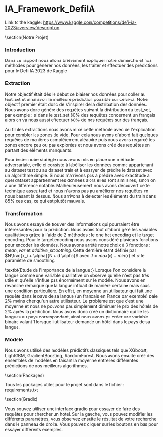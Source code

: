 # IA_Framework_DefiIA


Link to the kaggle:
https://www.kaggle.com/competitions/defi-ia-2023/overview/description


\section(Notre Projet)

### Introduction

Dans ce rapport nous allons brièvement expliquer notre démarche et nos méthodes pour générer nos données, les traiter et effectuer des prédictions pour le Defi IA 2023 de Kaggle 


### Extraction

Notre objectif était dès le début de biaiser nos données pour coller au test\_set et ainsi avoir la meilleure prédiction possible sur celui-ci. Notre objectif premier était donc de s'inspirer de la distribution des données. Nous avons donc généré des requêtes suivant la distribution du test\_set, par exemple : si dans le test\_set 80\% des requêtes concernent un français alors on va nous aussi effectuer 80\% de nos requêtes sur des français.

Au fil des extractions nous avons mixé cette méthode avec de l'exploration pour combler les zones de vide. Pour cela nous avons d'abord fait quelques requêtes de manières complètement aléatoire puis nous avons regardé les zones encore peu ou pas explorées et nous avons créé des requêtes en partant des éléments manquants.

Pour tester notre statégie nous avons mis en place une méthode adversariale, celle ci consiste à labéliser les données comme appartenant au dataset test ou au dataset train et à essayer de prédire le dataset avec un algorithme simple. Si nous n'arrivons pas à prédire avec exactitude à quel dataset appartiennent les données alors elles sont similaires, sinon on a une différence notable. Malheureusement nous avons découvert cette technique assez tard et nous n'avons pas pu améliorer nos requêtes en nous basant là dessus. Nous arrivons à detecter les éléments du train dans 85\% des cas, ce qui est plutôt mauvais.

### Transformation

Nous avons essayé de trouver des informations qui pourraient être intéressantes pour la prédiction. Nous avons tout d'abord géré les variables qualitatives grâce à l'aide de 2 méthodes : le one hot encoding et le target encoding. Pour le target encoding nous avons considéré plusieurs fonctions pour encoder les données. Nous avons arrété notre choix à 3 fonctions : $mean$, $var$ et $additive\_smoothing$. Cette dernière étant définie par $N\frac{x_i + \alpha}{N + d \alpha}$ avec $d = max(x) - min(x)$ et $\alpha$ le paramètre de smoothing.


\textbf{Etude de l'importance de la langue :} Lorsque l'on considère la langue comme une variable qualitative on observe qu'elle n'est pas très utile et qu'elle n'influe pas énormément sur le modèle. Nous avons en revanche remarqué que la langue influait de manière certaine mais sous une condition particulière. En effet, en moyenne un utilisateur qui fait une requête dans le pays de sa langue (un français en France par exemple) paie 2\% moins cher qu'un autre utilisateur. Le problème est que c'est une moyenne et nous ne pouvons pas simplement diminuer le prix des hôtels de 2\% après la prédiction. Nous avons donc créé un dictionnaire qui lie les langues au pays correspondant, ainsi nous avons pu créer une variable binaire valant 1 lorsque l'utilisateur demande un hôtel dans le pays de sa langue.


### Modèle

Nous avons utilisé des modèles prédictifs classiques tels que XGboost, LightGBM, GradientBoosting, RandomForest. Nous avons ensuite créé des ensembles de modèles en faisant la moyenne entre les différentes prédictions de nos meilleurs algorithmes.

\section(Packages)

Tous les packages utiles pour le projet sont dans le fichier : requirements.txt

\section(Gradio)

Vous pouvez utiliser une interface gradio pour essayer de faire des requêtes pour chercher un hotel. Sur la gauche, vous pouvez modifier les différents paramètres, vous observez ensuite le résultat de votre recherche dans le panneau de droite. Vous pouvez cliquer sur les boutons en bas pour essayer différents exemples.


